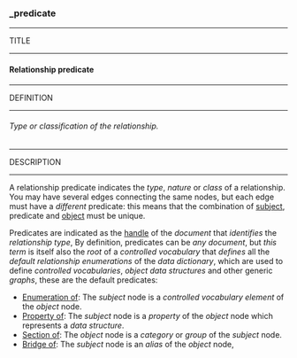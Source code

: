 ### _predicate



------
TITLE

------

#### Relationship predicate



------
DEFINITION

------

###### Type or classification of the relationship.



------
DESCRIPTION

------

A relationship predicate indicates the *type*, *nature* or *class* of a relationship. You may have several edges connecting the same nodes, but each edge must have a *different* predicate: this means that the combination of [subject](_from), predicate and [object](_to) must be unique.

Predicates are indicated as the [handle](_id) of the *document* that *identifies* the *relationship type*, By definition, predicates can be *any document*, but *this term* is itself also the *root* of a *controlled vocabulary* that *defines* all the *default relationship enumerations* of the *data dictionary*, which are used to define *controlled vocabularies*, *object data structures* and other generic *graphs*, these are the default predicates:

- [Enumeration of](_predicate_enum-of): The *subject* node is a *controlled vocabulary element* of the *object* node.
- [Property of](_predicate_property-of): The *subject* node is a *property* of the *object* node which represents a *data structure*.
- [Section of](_predicate_section-of): The *object* node is a *category* or *group* of the *subject* node.
- [Bridge of](_predicate_bridge-of): The *subject* node is an *alias* of the *object* node,